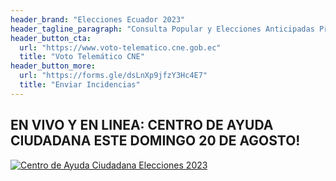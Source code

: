 ```yaml
---
header_brand: "Elecciones Ecuador 2023"
header_tagline_paragraph: "Consulta Popular y Elecciones Anticipadas Presidenciales y Legislativas"
header_button_cta:
  url: "https://www.voto-telematico.cne.gob.ec"
  title: "Voto Telemático CNE"
header_button_more:
  url: "https://forms.gle/dsLnXp9jfzY3Hc4E7"
  title: "Enviar Incidencias"
---
```

## EN VIVO Y EN LINEA: CENTRO DE AYUDA CIUDADANA ESTE DOMINGO 20 DE AGOSTO!
[![Centro de Ayuda Ciudadana Elecciones 2023](images/Centro%20de%20Ayuda%20Ciudadana.jpg.jpg)](https://nofec.no/)

